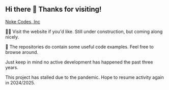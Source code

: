 <!--
# .github README.md
Created by darrell24015
-->
## Hi there 👋 Thanks for visiting!

[Noke Codes, Inc](https://nokecodes.github.io/)

🙋‍♀️ Visit the website if you'd like. Still under construction, but coming along nicely.

🍿 The repositories do contain some useful code examples. Feel free to browse around. 

Just keep in mind no active development has happened the past three years.

This project has stalled due to the pandemic. Hope to resume activity again in 2024/2025.
